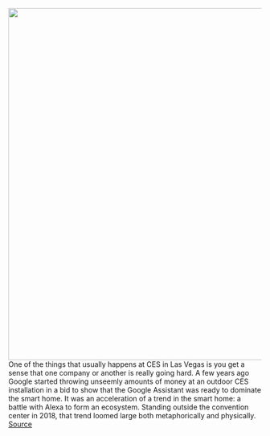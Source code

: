<img src='https://cdn.vox-cdn.com/thumbor/P09nKKdTq5FtHXT-lGMC_n5I9jw=/0x0:2084x1390/1200x800/filters:focal(876x529:1208x861)/cdn.vox-cdn.com/uploads/chorus_image/image/68654377/TCL8K.0.jpg' width='700px' /><br/>
One of the things that usually happens at CES in Las Vegas is you get a sense that one company or another is really going hard. A few years ago Google started throwing unseemly amounts of money at an outdoor CES installation in a bid to show that the Google Assistant was ready to dominate the smart home. It was an acceleration of a trend in the smart home: a battle with Alexa to form an ecosystem. Standing outside the convention center in 2018, that trend loomed large both metaphorically and physically.
<a href='https://www.theverge.com/2021/1/12/22226110/ces-2021-recap-tcl-intel-lg-sony'> Source <a/>